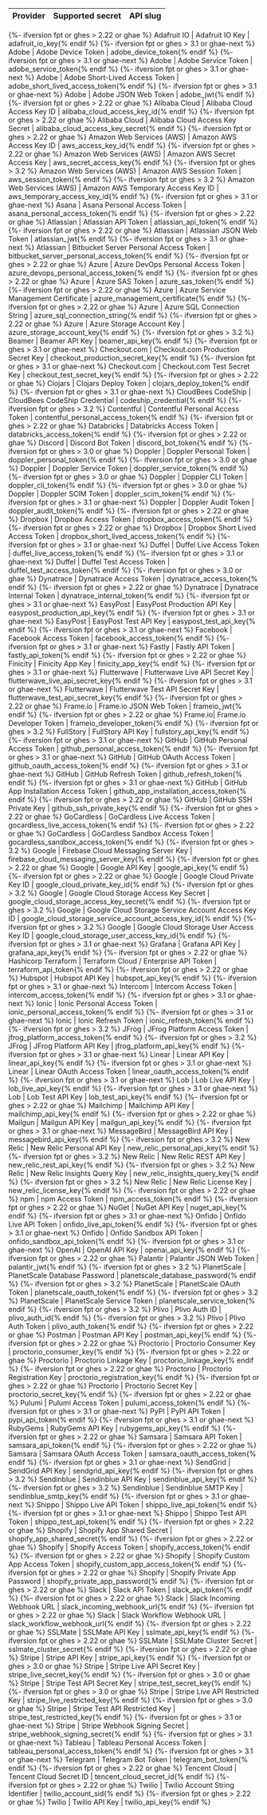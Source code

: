 Provider | Supported secret | API slug
--- | --- | ---
{%- ifversion fpt or ghes > 2.22 or ghae %}
Adafruit IO | Adafruit IO Key | adafruit_io_key{% endif %}
{%- ifversion fpt or ghes > 3.1 or ghae-next %}
Adobe | Adobe Device Token | adobe_device_token{% endif %}
{%- ifversion fpt or ghes > 3.1 or ghae-next %}
Adobe | Adobe Service Token | adobe_service_token{% endif %}
{%- ifversion fpt or ghes > 3.1 or ghae-next %}
Adobe | Adobe Short-Lived Access Token | adobe_short_lived_access_token{% endif %}
{%- ifversion fpt or ghes > 3.1 or ghae-next %}
Adobe | Adobe JSON Web Token | adobe_jwt{% endif %}
{%- ifversion fpt or ghes > 2.22 or ghae %}
Alibaba Cloud | Alibaba Cloud Access Key ID | alibaba_cloud_access_key_id{% endif %}
{%- ifversion fpt or ghes > 2.22 or ghae %}
Alibaba Cloud | Alibaba Cloud Access Key Secret | alibaba_cloud_access_key_secret{% endif %}
{%- ifversion fpt or ghes > 2.22 or ghae %}
Amazon Web Services (AWS) | Amazon AWS Access Key ID | aws_access_key_id{% endif %}
{%- ifversion fpt or ghes > 2.22 or ghae %}
Amazon Web Services (AWS) | Amazon AWS Secret Access Key | aws_secret_access_key{% endif %}
{%- ifversion fpt or ghes > 3.2 %}
Amazon Web Services (AWS) | Amazon AWS Session Token | aws_session_token{% endif %}
{%- ifversion fpt or ghes > 3.2 %}
Amazon Web Services (AWS) | Amazon AWS Temporary Access Key ID | aws_temporary_access_key_id{% endif %}
{%- ifversion fpt or ghes > 3.1 or ghae-next %}
Asana | Asana Personal Access Token | asana_personal_access_token{% endif %}
{%- ifversion fpt or ghes > 2.22 or ghae %}
Atlassian | Atlassian API Token | atlassian_api_token{% endif %}
{%- ifversion fpt or ghes > 2.22 or ghae %}
Atlassian | Atlassian JSON Web Token | atlassian_jwt{% endif %}
{%- ifversion fpt or ghes > 3.1 or ghae-next %}
Atlassian | Bitbucket Server Personal Access Token | bitbucket_server_personal_access_token{% endif %}
{%- ifversion fpt or ghes > 2.22 or ghae %}
Azure | Azure DevOps Personal Access Token | azure_devops_personal_access_token{% endif %}
{%- ifversion fpt or ghes > 2.22 or ghae %}
Azure | Azure SAS Token | azure_sas_token{% endif %}
{%- ifversion fpt or ghes > 2.22 or ghae %}
Azure | Azure Service Management Certificate | azure_management_certificate{% endif %}
{%- ifversion fpt or ghes > 2.22 or ghae %}
Azure | Azure SQL Connection String | azure_sql_connection_string{% endif %}
{%- ifversion fpt or ghes > 2.22 or ghae %}
Azure | Azure Storage Account Key | azure_storage_account_key{% endif %}
{%- ifversion fpt or ghes > 3.2 %}
Beamer | Beamer API Key | beamer_api_key{% endif %}
{%- ifversion fpt or ghes > 3.1 or ghae-next %}
Checkout.com | Checkout.com Production Secret Key | checkout_production_secret_key{% endif %}
{%- ifversion fpt or ghes > 3.1 or ghae-next %}
Checkout.com | Checkout.com Test Secret Key | checkout_test_secret_key{% endif %}
{%- ifversion fpt or ghes > 2.22 or ghae %}
Clojars | Clojars Deploy Token | clojars_deploy_token{% endif %}
{%- ifversion fpt or ghes > 3.1 or ghae-next %}
CloudBees CodeShip | CloudBees CodeShip Credential | codeship_credential{% endif %}
{%- ifversion fpt or ghes > 3.2 %}
Contentful | Contentful Personal Access Token | contentful_personal_access_token{% endif %}
{%- ifversion fpt or ghes > 2.22 or ghae %}
Databricks | Databricks Access Token | databricks_access_token{% endif %}
{%- ifversion fpt or ghes > 2.22 or ghae %}
Discord | Discord Bot Token | discord_bot_token{% endif %}
{%- ifversion fpt or ghes > 3.0 or ghae %}
Doppler | Doppler Personal Token | doppler_personal_token{% endif %}
{%- ifversion fpt or ghes > 3.0 or ghae %}
Doppler | Doppler Service Token | doppler_service_token{% endif %}
{%- ifversion fpt or ghes > 3.0 or ghae %}
Doppler | Doppler CLI Token | doppler_cli_token{% endif %}
{%- ifversion fpt or ghes > 3.0 or ghae %}
Doppler | Doppler SCIM Token | doppler_scim_token{% endif %}
{%- ifversion fpt or ghes > 3.1 or ghae-next %}
Doppler | Doppler Audit Token | doppler_audit_token{% endif %}
{%- ifversion fpt or ghes > 2.22 or ghae %}
Dropbox | Dropbox Access Token | dropbox_access_token{% endif %}
{%- ifversion fpt or ghes > 2.22 or ghae %}
Dropbox | Dropbox Short Lived Access Token | dropbox_short_lived_access_token{% endif %}
{%- ifversion fpt or ghes > 3.1 or ghae-next %}
Duffel | Duffel Live Access Token | duffel_live_access_token{% endif %}
{%- ifversion fpt or ghes > 3.1 or ghae-next %}
Duffel | Duffel Test Access Token | duffel_test_access_token{% endif %}
{%- ifversion fpt or ghes > 3.0 or ghae %}
Dynatrace | Dynatrace Access Token | dynatrace_access_token{% endif %}
{%- ifversion fpt or ghes > 2.22 or ghae %}
Dynatrace | Dynatrace Internal Token | dynatrace_internal_token{% endif %}
{%- ifversion fpt or ghes > 3.1 or ghae-next %}
EasyPost | EasyPost Production API Key | easypost_production_api_key{% endif %}
{%- ifversion fpt or ghes > 3.1 or ghae-next %}
EasyPost | EasyPost Test API Key | easypost_test_api_key{% endif %}
{%- ifversion fpt or ghes > 3.1 or ghae-next %}
Facebook | Facebook Access Token | facebook_access_token{% endif %}
{%- ifversion fpt or ghes > 3.1 or ghae-next %}
Fastly | Fastly API Token | fastly_api_token{% endif %}
{%- ifversion fpt or ghes > 2.22 or ghae %}
Finicity | Finicity App Key | finicity_app_key{% endif %}
{%- ifversion fpt or ghes > 3.1 or ghae-next %}
Flutterwave | Flutterwave Live API Secret Key | flutterwave_live_api_secret_key{% endif %}
{%- ifversion fpt or ghes > 3.1 or ghae-next %}
Flutterwave | Flutterwave Test API Secret Key | flutterwave_test_api_secret_key{% endif %}
{%- ifversion fpt or ghes > 2.22 or ghae %}
Frame.io | Frame.io JSON Web Token | frameio_jwt{% endif %}
{%- ifversion fpt or ghes > 2.22 or ghae %}
Frame.io| Frame.io Developer Token | frameio_developer_token{% endif %}
{%- ifversion fpt or ghes > 3.2 %}
FullStory | FullStory API Key | fullstory_api_key{% endif %}
{%- ifversion fpt or ghes > 3.1 or ghae-next %}
GitHub | GitHub Personal Access Token | github_personal_access_token{% endif %}
{%- ifversion fpt or ghes > 3.1 or ghae-next %}
GitHub | GitHub OAuth Access Token | github_oauth_access_token{% endif %}
{%- ifversion fpt or ghes > 3.1 or ghae-next %}
GitHub | GitHub Refresh Token | github_refresh_token{% endif %}
{%- ifversion fpt or ghes > 3.1 or ghae-next %}
GitHub | GitHub App Installation Access Token | github_app_installation_access_token{% endif %}
{%- ifversion fpt or ghes > 2.22 or ghae %}
GitHub | GitHub SSH Private Key | github_ssh_private_key{% endif %}
{%- ifversion fpt or ghes > 2.22 or ghae %}
GoCardless | GoCardless Live Access Token | gocardless_live_access_token{% endif %}
{%- ifversion fpt or ghes > 2.22 or ghae %}
GoCardless | GoCardless Sandbox Access Token | gocardless_sandbox_access_token{% endif %}
{%- ifversion fpt or ghes > 3.2 %}
Google | Firebase Cloud Messaging Server Key | firebase_cloud_messaging_server_key{% endif %}
{%- ifversion fpt or ghes > 2.22 or ghae %}
Google | Google API Key | google_api_key{% endif %}
{%- ifversion fpt or ghes > 2.22 or ghae %}
Google | Google Cloud Private Key ID | google_cloud_private_key_id{% endif %}
{%- ifversion fpt or ghes > 3.2 %}
Google | Google Cloud Storage Access Key Secret | google_cloud_storage_access_key_secret{% endif %}
{%- ifversion fpt or ghes > 3.2 %}
Google | Google Cloud Storage Service Account Access Key ID | google_cloud_storage_service_account_access_key_id{% endif %}
{%- ifversion fpt or ghes > 3.2 %}
Google | Google Cloud Storage User Access Key ID | google_cloud_storage_user_access_key_id{% endif %}
{%- ifversion fpt or ghes > 3.1 or ghae-next %}
Grafana | Grafana API Key | grafana_api_key{% endif %}
{%- ifversion fpt or ghes > 2.22 or ghae %}
Hashicorp Terraform | Terraform Cloud / Enterprise API Token | terraform_api_token{% endif %}
{%- ifversion fpt or ghes > 2.22 or ghae %}
Hubspot | Hubspot API Key | hubspot_api_key{% endif %}
{%- ifversion fpt or ghes > 3.1 or ghae-next %}
Intercom | Intercom Access Token | intercom_access_token{% endif %}
{%- ifversion fpt or ghes > 3.1 or ghae-next %}
Ionic | Ionic Personal Access Token | ionic_personal_access_token{% endif %}
{%- ifversion fpt or ghes > 3.1 or ghae-next %}
Ionic | Ionic Refresh Token | ionic_refresh_token{% endif %}
{%- ifversion fpt or ghes > 3.2 %}
JFrog | JFrog Platform Access Token | jfrog_platform_access_token{% endif %}
{%- ifversion fpt or ghes > 3.2 %}
JFrog | JFrog Platform API Key | jfrog_platform_api_key{% endif %}
{%- ifversion fpt or ghes > 3.1 or ghae-next %}
Linear | Linear API Key | linear_api_key{% endif %}
{%- ifversion fpt or ghes > 3.1 or ghae-next %}
Linear | Linear OAuth Access Token | linear_oauth_access_token{% endif %}
{%- ifversion fpt or ghes > 3.1 or ghae-next %}
Lob | Lob Live API Key | lob_live_api_key{% endif %}
{%- ifversion fpt or ghes > 3.1 or ghae-next %}
Lob | Lob Test API Key | lob_test_api_key{% endif %}
{%- ifversion fpt or ghes > 2.22 or ghae %}
Mailchimp | Mailchimp API Key | mailchimp_api_key{% endif %}
{%- ifversion fpt or ghes > 2.22 or ghae %}
Mailgun | Mailgun API Key | mailgun_api_key{% endif %}
{%- ifversion fpt or ghes > 3.1 or ghae-next %}
MessageBird | MessageBird API Key | messagebird_api_key{% endif %}
{%- ifversion fpt or ghes > 3.2 %}
New Relic | New Relic Personal API Key | new_relic_personal_api_key{% endif %}
{%- ifversion fpt or ghes > 3.2 %}
New Relic | New Relic REST API Key | new_relic_rest_api_key{% endif %}
{%- ifversion fpt or ghes > 3.2 %}
New Relic | New Relic Insights Query Key | new_relic_insights_query_key{% endif %}
{%- ifversion fpt or ghes > 3.2 %}
New Relic | New Relic License Key | new_relic_license_key{% endif %}
{%- ifversion fpt or ghes > 2.22 or ghae %}
npm | npm Access Token | npm_access_token{% endif %}
{%- ifversion fpt or ghes > 2.22 or ghae %}
NuGet | NuGet API Key | nuget_api_key{% endif %}
{%- ifversion fpt or ghes > 3.1 or ghae-next %}
Onfido | Onfido Live API Token | onfido_live_api_token{% endif %}
{%- ifversion fpt or ghes > 3.1 or ghae-next %}
Onfido | Onfido Sandbox API Token | onfido_sandbox_api_token{% endif %}
{%- ifversion fpt or ghes > 3.1 or ghae-next %}
OpenAI | OpenAI API Key | openai_api_key{% endif %}
{%- ifversion fpt or ghes > 2.22 or ghae %}
Palantir | Palantir JSON Web Token | palantir_jwt{% endif %}
{%- ifversion fpt or ghes > 3.2 %}
PlanetScale | PlanetScale Database Password | planetscale_database_password{% endif %}
{%- ifversion fpt or ghes > 3.2 %}
PlanetScale | PlanetScale OAuth Token | planetscale_oauth_token{% endif %}
{%- ifversion fpt or ghes > 3.2 %}
PlanetScale | PlanetScale Service Token | planetscale_service_token{% endif %}
{%- ifversion fpt or ghes > 3.2 %}
Plivo | Plivo Auth ID | plivo_auth_id{% endif %}
{%- ifversion fpt or ghes > 3.2 %}
Plivo | Plivo Auth Token | plivo_auth_token{% endif %}
{%- ifversion fpt or ghes > 2.22 or ghae %}
Postman | Postman API Key | postman_api_key{% endif %}
{%- ifversion fpt or ghes > 2.22 or ghae %}
Proctorio | Proctorio Consumer Key | proctorio_consumer_key{% endif %}
{%- ifversion fpt or ghes > 2.22 or ghae %}
Proctorio | Proctorio Linkage Key | proctorio_linkage_key{% endif %}
{%- ifversion fpt or ghes > 2.22 or ghae %}
Proctorio | Proctorio Registration Key | proctorio_registration_key{% endif %}
{%- ifversion fpt or ghes > 2.22 or ghae %}
Proctorio | Proctorio Secret Key | proctorio_secret_key{% endif %}
{%- ifversion fpt or ghes > 2.22 or ghae %}
Pulumi | Pulumi Access Token | pulumi_access_token{% endif %}
{%- ifversion fpt or ghes > 3.1 or ghae-next %}
PyPI | PyPI API Token | pypi_api_token{% endif %}
{%- ifversion fpt or ghes > 3.1 or ghae-next %}
RubyGems | RubyGems API Key | rubygems_api_key{% endif %}
{%- ifversion fpt or ghes > 2.22 or ghae %}
Samsara | Samsara API Token | samsara_api_token{% endif %}
{%- ifversion fpt or ghes > 2.22 or ghae %}
Samsara | Samsara OAuth Access Token | samsara_oauth_access_token{% endif %}
{%- ifversion fpt or ghes > 3.1 or ghae-next %}
SendGrid | SendGrid API Key | sendgrid_api_key{% endif %}
{%- ifversion fpt or ghes > 3.2 %}
Sendinblue | Sendinblue API Key | sendinblue_api_key{% endif %}
{%- ifversion fpt or ghes > 3.2 %}
Sendinblue | Sendinblue SMTP Key | sendinblue_smtp_key{% endif %}
{%- ifversion fpt or ghes > 3.1 or ghae-next %}
Shippo | Shippo Live API Token | shippo_live_api_token{% endif %}
{%- ifversion fpt or ghes > 3.1 or ghae-next %}
Shippo | Shippo Test API Token | shippo_test_api_token{% endif %}
{%- ifversion fpt or ghes > 2.22 or ghae %}
Shopify | Shopify App Shared Secret | shopify_app_shared_secret{% endif %}
{%- ifversion fpt or ghes > 2.22 or ghae %}
Shopify | Shopify Access Token | shopify_access_token{% endif %}
{%- ifversion fpt or ghes > 2.22 or ghae %}
Shopify | Shopify Custom App Access Token | shopify_custom_app_access_token{% endif %}
{%- ifversion fpt or ghes > 2.22 or ghae %}
Shopify | Shopify Private App Password | shopify_private_app_password{% endif %}
{%- ifversion fpt or ghes > 2.22 or ghae %}
Slack | Slack API Token | slack_api_token{% endif %}
{%- ifversion fpt or ghes > 2.22 or ghae %}
Slack | Slack Incoming Webhook URL | slack_incoming_webhook_url{% endif %}
{%- ifversion fpt or ghes > 2.22 or ghae %}
Slack | Slack Workflow Webhook URL | slack_workflow_webhook_url{% endif %}
{%- ifversion fpt or ghes > 2.22 or ghae %}
SSLMate | SSLMate API Key | sslmate_api_key{% endif %}
{%- ifversion fpt or ghes > 2.22 or ghae %}
SSLMate | SSLMate Cluster Secret | sslmate_cluster_secret{% endif %}
{%- ifversion fpt or ghes > 2.22 or ghae %}
Stripe | Stripe API Key | stripe_api_key{% endif %}
{%- ifversion fpt or ghes > 3.0 or ghae %}
Stripe | Stripe Live API Secret Key | stripe_live_secret_key{% endif %}
{%- ifversion fpt or ghes > 3.0 or ghae %}
Stripe | Stripe Test API Secret Key | stripe_test_secret_key{% endif %}
{%- ifversion fpt or ghes > 3.0 or ghae %}
Stripe | Stripe Live API Restricted Key | stripe_live_restricted_key{% endif %}
{%- ifversion fpt or ghes > 3.0 or ghae %}
Stripe | Stripe Test API Restricted Key | stripe_test_restricted_key{% endif %}
{%- ifversion fpt or ghes > 3.1 or ghae-next %}
Stripe | Stripe Webhook Signing Secret | stripe_webhook_signing_secret{% endif %}
{%- ifversion fpt or ghes > 3.1 or ghae-next %}
Tableau | Tableau Personal Access Token | tableau_personal_access_token{% endif %}
{%- ifversion fpt or ghes > 3.1 or ghae-next %}
Telegram | Telegram Bot Token | telegram_bot_token{% endif %}
{%- ifversion fpt or ghes > 2.22 or ghae %}
Tencent Cloud | Tencent Cloud Secret ID | tencent_cloud_secret_id{% endif %}
{%- ifversion fpt or ghes > 2.22 or ghae %}
Twilio | Twilio Account String Identifier | twilio_account_sid{% endif %}
{%- ifversion fpt or ghes > 2.22 or ghae %}
Twilio | Twilio API Key | twilio_api_key{% endif %}
